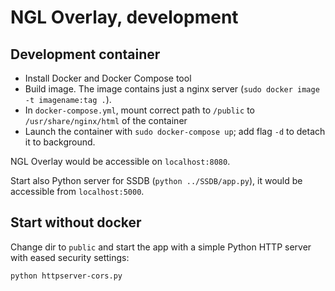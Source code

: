 # NGL Overlay, development

## Development container

* Install Docker and Docker Compose tool
* Build image. The image contains just a nginx server (`sudo docker image -t imagename:tag .`).
* In `docker-compose.yml`, mount correct path to `/public` to
  `/usr/share/nginx/html` of the container
* Launch the container with `sudo docker-compose up`; add flag `-d` to detach
  it to background.

NGL Overlay would be accessible on `localhost:8080`.

Start also Python server for SSDB (`python ../SSDB/app.py`), it would be
accessible from `localhost:5000`.

## Start without docker 

Change dir to `public` and start the app with a simple Python HTTP server with
eased security settings:

```
python httpserver-cors.py
```